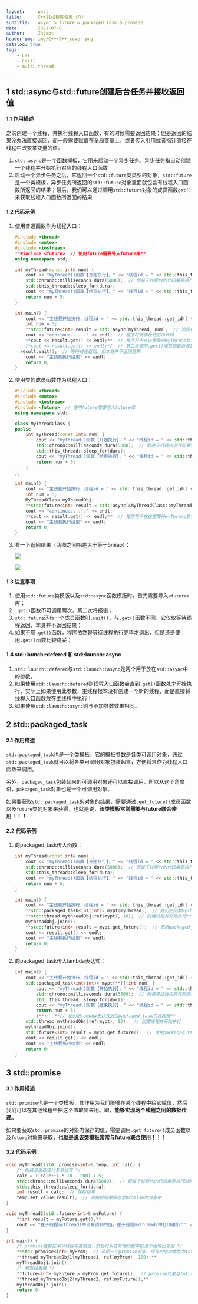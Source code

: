 ```yaml
---
layout:     post
title:      C++11线程库使用（八）
subtitle:   async & future & packaged_task & promise
date:       2021-07-8
author:     Zhgaot
header-img: img/C++/C++_cover.png
catalog: true
tags:
    - C++
    - C++11
    - multi-thread
---
```


## 1  std::async与std::future创建后台任务并接收返回值

#### 1.1  作用描述

之前创建一个线程，并执行线程入口函数，有的时候需要返回结果；但是返回的结果没办法直接返回，而一般需要赋值在全局变量上，或者传入引用或者指针直接在线程中改变某变量的值。

1. `std::async`是一个函数模板，它用来启动一个异步任务。异步任务指自动创建一个线程并开始执行对应的线程入口函数
2. 启动一个异步任务之后，它返回一个`std::future`类类型的对象，`std::future`是一个类模板，异步任务所返回的`std::future`对象里面就包含有线程入口函数所返回的结果；最后，我们可以通过调用`std::future`对象的成员函数`get()`来获取线程入口函数所返回的结果

#### 1.2  代码示例

1. 使用普通函数作为线程入口：

    ```cpp
    #include <thread>
    #include <mutex>
    #include <iostream>
    **#include <future>  // 使用future需要导入future库**
    using namespace std;

    int myThread(const int& num) {
    	cout << "myThread()函数【开始执行】，" << "线程id = " << std::this_thread::get_id() << endl;  // 打印子线程id
    	std::chrono::milliseconds dura(5000);  // 假装子线程内的代码需要执行5秒
    	std::this_thread::sleep_for(dura);
    	cout << "myThread()函数【结束执行】，" << "线程id = " << std::this_thread::get_id() << endl;  // 打印子线程id
    	return num + 5;
    }

    int main() {
    	cout << "主线程开始执行，线程id = " << std::this_thread::get_id() << endl;
    	int num = 5;
    	**std::future<int> result = std::async(myThread, num);  // 流程并不会卡在这里！！！**
    	cout << "continue......" << endl;  // 程序将继续执行后序代码
    	**cout << result.get() << endl;**  // 程序将卡在这里等待myThread执行完毕，直到拿到结果，因此一定要保证子线程必须返回值，否则将永远卡死在这里
    	/*cout << result.get() << endl;*/  // 第二次调用.get()成员函数将报错
      result.wait();  // 等待线程返回，但本身并不返回结果
    	cout << "主线程执行结束" << endl;
    	return 0;
    }
    ```

2. 使用类的成员函数作为线程入口：

    ```cpp
    #include <thread>
    #include <mutex>
    #include <iostream>
    #include <future>  // 使用future需要导入future库
    using namespace std;

    class MyThreadClass {
    public:
    	int myThread(const int& num) {
    		cout << "myThread()函数【开始执行】，" << "线程id = " << std::this_thread::get_id() << endl;  // 打印子线程id
    		std::chrono::milliseconds dura(5000);  // 假装子线程内的代码需要执行5秒
    		std::this_thread::sleep_for(dura);
    		cout << "myThread()函数【结束执行】，" << "线程id = " << std::this_thread::get_id() << endl;  // 打印子线程id
    		return num + 5;
    	}
    };

    int main() {
    	cout << "主线程开始执行，线程id = " << std::this_thread::get_id() << endl;
    	int num = 5;
    	MyThreadClass myThreadObj;
    	**std::future<int> result = std::async(&MyThreadClass::myThread, ref(myThreadObj), num);  // 流程并不会卡在这里！！！**
    	cout << "continue......" << endl;
    	**cout << result.get() << endl;**  // 程序将卡在这里等待myThread执行完毕，直到拿到结果，因此一定要保证子线程必须返回值，否则将永远卡死在这里
    	cout << "主线程执行结束" << endl;
    	return 0;
    }
    ```

3. 看一下返回结果（两图之间相差大于等于5miao）：

    ![](https://raw.githubusercontent.com/Zhgaot/Zhgaot.github.io/master/img/C++/multi-thread/8_0.png)

    ![](https://raw.githubusercontent.com/Zhgaot/Zhgaot.github.io/master/img/C++/multi-thread/8_1.png)

#### 1.3  注意事项

1. 使用`std::future`类模版以及`std::async`函数模版时，首先需要导入`<future>`库；
2. `.get()`函数不可调用两次，第二次将报错；
3. `std::future`还有一个成员函数叫`.wait()`，与`.get()`函数不同，它仅仅等待线程返回，本身并不返回结果；
4. 如果不用`.get()`函数，程序依然是等待线程执行完毕才退出，但是还是使用`.get()`函数比较稳妥；

#### 1.4  std::launch::defered 和 std::launch::async

1. `std::launch::defered`与`std::launch::async`是两个用于放在`std::async`中的参数。
2. 如果使用`std::launch::defered`则线程入口函数会直到`.get()`函数处才开始执行，实际上如果使用此参数，主线程根本没有创建一个新的线程，而是直接将线程入口函数放在主线程中执行！
3. 如果使用`std::launch::async`则与不加参数效果相同。

## 2  std::packaged_task

#### 2.1  作用描述

`std::packaged_task`也是一个类模板，它的模板参数是各类可调用对象，通过`std::packaged_task`就可以将各类可调用对象包装起来，方便将来作为线程入口函数来调用。

另外，`packaged_task`包装起来的可调用对象还可以直接调用，所以从这个角度讲，`pakcaged_task`对象也是一个可调用对象。

如果要获取`std::packaged_task`的对象的结果，需要通过`.get_future()`成员函数以及`future`类的对象来获得，也就是说，**该类模板常常需要与future联合使用！！！**

#### 2.2  代码示例

1. 向packaged_task传入函数：

    ```cpp
    int myThread(const int& num) {
    	cout << "myThread()函数【开始执行】，" << "线程id = " << std::this_thread::get_id() << endl;  // 打印子线程id
    	std::chrono::milliseconds dura(5000);  // 假装子线程内的代码需要执行5秒
    	std::this_thread::sleep_for(dura);
    	cout << "myThread()函数【结束执行】，" << "线程id = " << std::this_thread::get_id() << endl;  // 打印子线程id
    	return num + 5;
    }

    int main() {
    	cout << "主线程开始执行，线程id = " << std::this_thread::get_id() << endl;
    	**std::packaged_task<int(int)> mypt(myThread);  // 我们把函数myThread通过packaged_task包装起来**
    	**std::thread mythreadObj(ref(mypt), 10);  // 创建线程并开始执行**
    	mythreadObj.join();
    	**std::future<int> result = mypt.get_future();  // 使用packaged_task包装后就有了get_future()接口，即可以获得future对象**
    	cout << result.get() << endl;
    	cout << "主线程执行结束" << endl;
    	return 0;
    }
    ```

2. 向packaged_task传入lambda表达式：

    ```cpp
    int main() {
    	cout << "主线程开始执行，线程id = " << std::this_thread::get_id() << endl;
    	std::packaged_task<int(int)> mypt(**[](int num) {
    		cout << "myThread()函数【开始执行】，" << "线程id = " << std::this_thread::get_id() << endl;  // 打印子线程id
    		std::chrono::milliseconds dura(5000);  // 假装子线程内的代码需要执行5秒
    		std::this_thread::sleep_for(dura);
    		cout << "myThread()函数【结束执行】，" << "线程id = " << std::this_thread::get_id() << endl;  // 打印子线程id
    		return num + 5;
    		}**);  **// 我们把lambda表达式通过packaged_task包装起来**
    	std::thread mythreadObj(ref(mypt), 10);  // 创建线程并开始执行
    	mythreadObj.join();
    	std::future<int> result = mypt.get_future();  // 使用packaged_task包装后就有了get_future()接口，即可以获得future对象
    	cout << result.get() << endl;
    	cout << "主线程执行结束" << endl;
    	return 0;
    }
    ```

## 3  std::promise

#### 3.1  作用描述

`std::promise`也是一个类模板，其作用为我们能够在某个线程中给它赋值，然后我们可以在其他线程中把这个值取出来用。即，**能够实现两个线程之间的数据传递。**

如果要获取`std::promise`的对象内保存的值，需要调用`.get_future()`成员函数以及`future`对象来获取，**也就是说该类模板常常与future联合使用！！！**

#### 3.2  代码示例

```cpp
void myThread1(std::promise<int>& temp, int calc) {
	/* 假装这里在进行复杂运算 */
	calc = ((calc++) * 10 - 200) / 5;
	std::chrono::milliseconds dura(5000);  // 假装子线程内的代码需要执行5秒
	std::this_thread::sleep_for(dura);
	int result = calc;  // 保存结果
	temp.set_value(result);  // 直接将结果保存至promise的对象中
}

void myThread2(std::future<int>& myFuture) {
	**int result = myFuture.get();**
	cout << "在子线程myThread1中计算得到的值，在子线程myThread2中打印输出：" << result << endl;
}

int main() {
	/* promise能够在某个线程中被赋值，然后可以在其他线程中把这个值取出来用 */
	**std::promise<int> myProm;  // 声明一个promise对象，保存的值的类型为int型**
	**thread myThreadObj1(myThread1, ref(myProm), 100);**
	myThreadObj1.join();
	/* 获取结果值 */
	**future<int> myFuture = myProm.get_future();  // promise对象与future对象绑定，可以获取线程的返回值**
	**thread myThreadObj2(myThread2, ref(myFuture));**
	myThreadObj2.join();
	return 0;
}
```